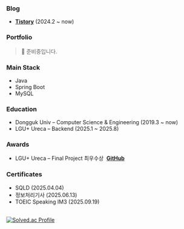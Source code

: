 ### Blog
- **[Tistory](https://jeongmini00.tistory.com/)** (2024.2 ~ now)<br>

### Portfolio
> 🚧 준비중입니다.
<!--👉 [Click here to view my portfolio](https://likerhythm.github.io) -->

### Main Stack
- Java
- Spring Boot
- MySQL


### Education
- Dongguk Univ – Computer Science & Engineering (2019.3 ~ now)  
- LGU+ Ureca – Backend (2025.1 ~ 2025.8)


### Awards
- LGU+ Ureca – Final Project 최우수상&nbsp;&nbsp;**[GitHub](https://github.com/Ureka-High-Five)**


### Certificates
- SQLD (2025.04.04)
- 정보처리기사  (2025.06.13)
- TOEIC Speaking IM3 (2025.09.19)

<!-- 백준 티어 -->
<br>
<div align="left" style="display: flex; flex-direction: column; align-items: flex-start;">
  <div>
    <a href="https://solved.ac/cjm9591/">
      <img src="http://mazassumnida.wtf/api/v2/generate_badge?boj=cjm9591" alt="Solved.ac Profile">
    </a>
  </div>
  <br>
</div>
